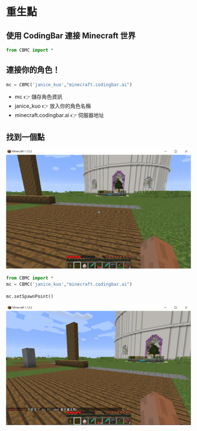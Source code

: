 # 重生點

## 使用 CodingBar 連接 Minecraft 世界

```python
from CBMC import *
```

## 連接你的角色！

```python
mc = CBMC('janice_kuo',"minecraft.codingbar.ai")
```

* mc 👉 儲存角色資訊
* janice\_kuo 👉 放入你的角色名稱
* minecraft.codingbar.ai 👉 伺服器地址

## 找到一個點

![](.gitbook/assets/image%20%2811%29.png)

```python
from CBMC import *
mc = CBMC('janice_kuo',"minecraft.codingbar.ai")

mc.setSpawnPoint()
```

![](.gitbook/assets/image%20%281%29.png)

